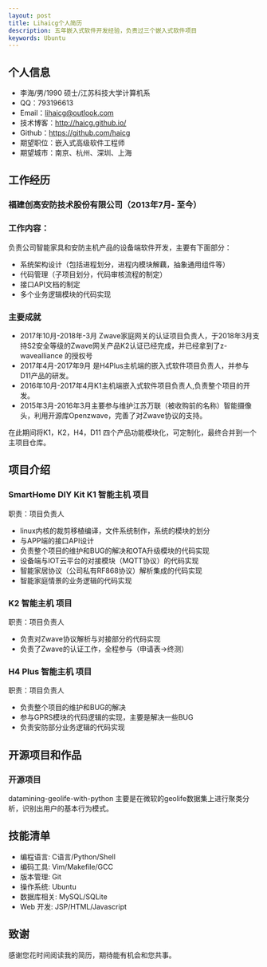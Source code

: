 ```yaml
---
layout: post
title: Lihaicg个人简历
description: 五年嵌入式软件开发经验，负责过三个嵌入式软件项目
keywords: Ubuntu
---
```


## 个人信息
* 李海/男/1990     硕士/江苏科技大学计算机系
* QQ：793196613
* Email：lihaicg@outlook.com
* 技术博客：http://haicg.github.io/
* Github：https://github.com/haicg
* 期望职位：嵌入式高级软件工程师
* 期望城市：南京、杭州、深圳、上海


## 工作经历
### 福建创高安防技术股份有限公司（2013年7月- 至今）
### 工作内容：
负责公司智能家具和安防主机产品的设备端软件开发，主要有下面部分：
* 系统架构设计（包括进程划分，进程内模块解藕，抽象通用组件等）
* 代码管理（子项目划分，代码审核流程的制定）
* 接口API文档的制定
* 多个业务逻辑模块的代码实现

### 主要成就
* 2017年10月-2018年-3月 Zwave家庭网关的认证项目负责人，于2018年3月支持S2安全等级的Zwave网关产品K2认证已经完成，并已经拿到了z-wavealliance 的授权号
* 2017年4月-2017年9月 是H4Plus主机端的嵌入式软件项目负责人，并参与D11产品的研发。
* 2016年10月-2017年4月K1主机端嵌入式软件项目负责人,负责整个项目的开发。
* 2015年3月-2016年3月主要参与维护江苏万联（被收购前的名称）智能摄像头，利用开源库Openzwave，完善了对Zwave协议的支持。

在此期间将K1，K2，H4，D11 四个产品功能模块化，可定制化，最终合并到一个主项目仓库。

## 项目介绍

### SmartHome DIY Kit K1 智能主机 项目
职责：项目负责人
* linux内核的裁剪移植编译，文件系统制作，系统的模块的划分
* 与APP端的接口API设计
* 负责整个项目的维护和BUG的解决和OTA升级模块的代码实现
* 设备端与IOT云平台的对接模块（MQTT协议）的代码实现
* 智能家居协议（公司私有RF868协议）解析集成的代码实现
* 智能家庭情景的业务逻辑的代码实现

###  K2 智能主机 项目
职责：项目负责人
* 负责对Zwave协议解析与对接部分的代码实现
* 负责了Zwave的认证工作，全程参与（申请表->终测）

### H4 Plus 智能主机 项目
职责：项目负责人
* 负责整个项目的维护和BUG的解决
* 参与GPRS模块的代码逻辑的实现，主要是解决一些BUG
* 负责安防部分业务逻辑的代码实现

## 开源项目和作品
### 开源项目
datamining-geolife-with-python 主要是在微软的geolife数据集上进行聚类分析，识别出用户的基本行为模式。

## 技能清单
* 编程语言: C语言/Python/Shell
* 编码工具: Vim/Makefile/GCC
* 版本管理: Git
* 操作系统: Ubuntu
* 数据库相关: MySQL/SQLite
* Web 开发: JSP/HTML/Javascript

<!--
	江苏万联新兆信息科技有限公司被福建创高安防技术股份有限公司收购后改名为福州创想未来科技有限公司。工作经历也可以看成两段：福州创想未来科技有限公司 （ 2016年3月 — 至今 ）和江苏万联新兆信息科技有限公司（ 2013年7月 — 2014年8月，2015年3月— 2016年3月）。
	-->

## 致谢
感谢您花时间阅读我的简历，期待能有机会和您共事。
